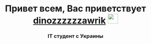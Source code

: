 <h1 align="center">Привет всем, Вас приветствует <a href="http://dinozzzzzawrik.fun/" target="_blank">dinozzzzzzawrik</a> 
<img src="https://github.com/blackcater/blackcater/raw/main/images/Hi.gif" height="32"/></h1>
<h3 align="center">IT студент с Украины</h3>


